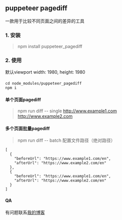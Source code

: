 ## puppeteer pagediff
一款用于比较不同页面之间的差异的工具

### 1. 安装
> npm install puppeteer_pagediff
### 2. 使用
默认viewport width: 1980, height: 1980

####
```
cd node_modules/puppeteer_pagediff
npm i
```

#### 单个页面pagediff
> npm run diff -- single http://www.example1.com http://www.example2.com
#### 多个页面批量pagediff
> npm run diff -- batch 配置文件路径（绝对路径）
```
[
  {
    "beforeUrl": "https://www.example1.com/en",
    "afterUrl": "https://www.example2.com/en"
  },
  {
    "beforeUrl": "https://www.example1.com/en",
    "afterUrl": "https://www.example2.com/en"
  }
]
```

#### QA
有问题联系[我的博客](https://www.jianshu.com/p/bbfcc3b0c1b5)

